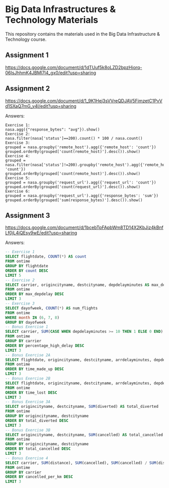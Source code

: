 # Big Data Infrastructures & Technology Materials

This repository contains the materials used in the Big Data Infrastructure & Technology course.

## Assignment 1

https://docs.google.com/document/d/1dTUuf5k8oLZD2bpzHiorq-06IsJhhmK4JBMl7l4_gx0/edit?usp=sharing

## Assignment 2
https://docs.google.com/document/d/1_9K1Hej3sVVreQDJAV5FimzetC1PvVd1SXaQ7mG_v4I/edit?usp=sharing


Answers:

```
Exercise 1:
nasa.agg({"response_bytes": "avg"}).show()
Exercise 2:
nasa.filter(nasa['status']==200).count() * 100 / nasa.count()
Exercise 3:
grouped = nasa.groupby('remote_host').agg({'remote_host': 'count'})
grouped.orderBy(grouped['count(remote_host)'].desc()).show()
Exercise 4:
grouped = nasa.filter(nasa['status']!=200).groupby('remote_host').agg({'remote_host': 'count'})
grouped.orderBy(grouped['count(remote_host)'].desc()).show()
Exercise 5:
grouped = nasa.groupby('request_url').agg({'request_url': 'count'})
grouped.orderBy(grouped['count(request_url)'].desc()).show()
Exercise 6:
grouped = nasa.groupby('request_url').agg({'response_bytes': 'sum'})
grouped.orderBy(grouped['sum(response_bytes)'].desc()).show()
```

## Assignment 3

https://docs.google.com/document/d/1bcebTpFApbWm8TD14X2KbJiz4kBnfLf0jL4iQEsy9wE/edit?usp=sharing

Answers:

```sql
-- Exercise 1
SELECT flightdate, COUNT(*) AS count
FROM ontime
GROUP BY flightdate
ORDER BY count DESC
LIMIT 5
-- Exercise 2
SELECT carrier, origincityname, destcityname, depdelayminutes AS max_depdelay
FROM ontime
ORDER BY max_depdelay DESC
LIMIT 3
-- Exercise 3
SELECT dayofweek, COUNT(*) AS num_flights
FROM ontime
WHERE month IN (6, 7, 8)
GROUP BY dayofweek
-- Bonus Exercise 1
SELECT carrier, SUM(CASE WHEN depdelayminutes >= 10 THEN 1 ELSE 0 END) / COUNT(*) AS percentage_high_delay
FROM ontime
GROUP BY carrier
ORDER BY percentage_high_delay DESC
LIMIT 3
-- Bonus Exercise 2A
SELECT flightdate, origincityname, destcityname, arrdelayminutes, depdelayminutes, depdelayminutes - arrdelayminutes AS time_made_up
FROM ontime
ORDER BY time_made_up DESC
LIMIT 3
-- Bonus Exercise 2B
SELECT flightdate, origincityname, destcityname, arrdelayminutes, depdelayminutes, arrdelayminutes - depdelayminutes AS time_lost
FROM ontime
ORDER BY time_lost DESC
LIMIT 3
-- Bonus Exercise 3A
SELECT origincityname, destcityname, SUM(diverted) AS total_diverted
FROM ontime
GROUP BY origincityname, destcityname
ORDER BY total_diverted DESC
LIMIT 3
-- Bonus Exercise 3B
SELECT origincityname, destcityname, SUM(cancelled) AS total_cancelled
FROM ontime
GROUP BY origincityname, destcityname
ORDER BY total_cancelled DESC
LIMIT 3
-- Bonus Exercise 4
SELECT carrier, SUM(distance), SUM(cancelled), SUM(cancelled) / SUM(distance) AS cancelled_per_km
FROM ontime
GROUP BY carrier
ORDER BY cancelled_per_km DESC
LIMIT 3
```
